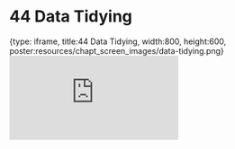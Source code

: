 # 44 Data Tidying
 
{type: iframe, title:44 Data Tidying, width:800, height:600, poster:resources/chapt_screen_images/data-tidying.png}
![](https://datatrail-jhu.github.io/DataTrail_ReOrg/no_toc/data-tidying.html)
 

 
